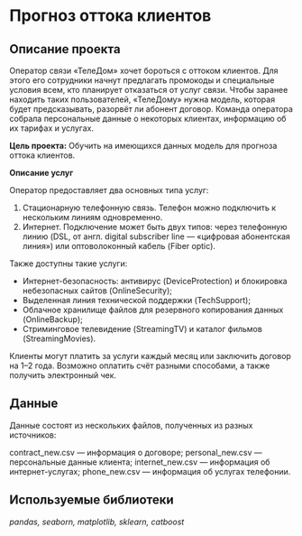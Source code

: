 # Прогноз оттока клиентов

## Описание проекта
Оператор связи «ТелеДом» хочет бороться с оттоком клиентов. Для этого его сотрудники начнут предлагать промокоды и специальные условия всем, кто планирует отказаться от услуг связи. Чтобы заранее находить таких пользователей, «ТелеДому» нужна модель, которая будет предсказывать, разорвёт ли абонент договор. Команда оператора собрала персональные данные о некоторых клиентах, информацию об их тарифах и услугах. 

**Цель проекта:** Обучить на имеющихся данных модель для прогноза оттока клиентов.

**Описание услуг**

Оператор предоставляет два основных типа услуг: 

1) Стационарную телефонную связь. Телефон можно подключить к нескольким линиям одновременно.
2) Интернет. Подключение может быть двух типов: через телефонную линию (DSL, от англ. digital subscriber line — «цифровая абонентская линия») или оптоволоконный кабель (Fiber optic).

Также доступны такие услуги:

- Интернет-безопасность: антивирус (DeviceProtection) и блокировка небезопасных сайтов (OnlineSecurity);
- Выделенная линия технической поддержки (TechSupport);
- Облачное хранилище файлов для резервного копирования данных (OnlineBackup);
- Стриминговое телевидение (StreamingTV) и каталог фильмов (StreamingMovies).

Клиенты могут платить за услуги каждый месяц или заключить договор на 1–2 года. Возможно оплатить счёт разными способами, а также получить электронный чек.

## Данные
Данные состоят из нескольких файлов, полученных из разных источников:

contract_new.csv — информация о договоре;
personal_new.csv — персональные данные клиента;
internet_new.csv — информация об интернет-услугах;
phone_new.csv — информация об услугах телефонии.

## Используемые библиотеки
*pandas, seaborn, matplotlib, sklearn, catboost*
